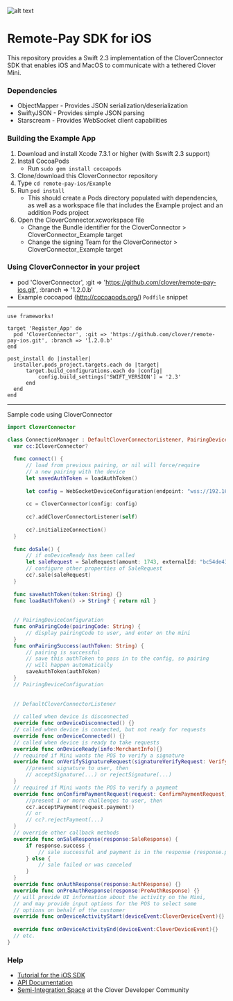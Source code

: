 ![alt text](https://www.clover.com/assets/images/public-site/press/clover_primary_gray_rgb.png)

# Remote-Pay SDK for iOS

This repository provides a Swift 2.3 implementation of the CloverConnector SDK that enables iOS and MacOS to communicate with a tethered Clover Mini.

### Dependencies
  - ObjectMapper - Provides JSON serialization/deserialization
  - SwiftyJSON - Provides simple JSON parsing
  - Starscream - Provides WebSocket client capabilities

### Building the Example App

1. Download and install Xcode 7.3.1 or higher (with Sswift 2.3 support)
2. Install CocoaPods
    - Run `sudo gem install cocoapods`
3. Clone/download this CloverConnector repository
4. Type `cd remote-pay-ios/Example`
5. Run `pod install`
    - This should create a Pods directory populated with dependencies, as well as a workspace file that includes the Example project and an addition Pods project
6. Open the CloverConnector.xcworkspace file
    - Change the Bundle identifier for the CloverConnector > CloverConnector_Example target
    - Change the signing Team for the CloverConnector > CloverConnector_Example target

### Using CloverConnector in your project
  - pod 'CloverConnector', :git => 'https://github.com/clover/remote-pay-ios.git', :branch => '1.2.0.b'
  - Example cocoapod (http://cocoapods.org/) `Podfile` snippet
---
  ```platform :ios, '8.0'
  use frameworks!

  target 'Register_App' do
    pod 'CloverConnector', :git => 'https://github.com/clover/remote-pay-ios.git', :branch => '1.2.0.b'
  end

  post_install do |installer|
    installer.pods_project.targets.each do |target|
        target.build_configurations.each do |config|
            config.build_settings['SWIFT_VERSION'] = '2.3'
        end
    end
  end
  ```
---
  Sample code using CloverConnector
  ```swift
import CloverConnector

class ConnectionManager : DefaultCloverConnectorListener, PairingDeviceConfiguration {
    var cc:ICloverConnector?
    
    func connect() {
        // load from previous pairing, or nil will force/require
        // a new pairing with the device
        let savedAuthToken = loadAuthToken()
        
        let config = WebSocketDeviceConfiguration(endpoint: "wss://192.168.1.115:12345/remote_pay", remoteApplicationID: "com.yourcompany.pos.app:4.3.5", posName: "RegisterApp", posSerial: "ABC-123", pairingAuthToken: savedAuthToken, pairingDeviceConfiguration: self)
        
        cc = CloverConnector(config: config)
        
        cc?.addCloverConnectorListener(self)
        
        cc?.initializeConnection()
    }
    
    func doSale() {
        // if onDeviceReady has been called
        let saleRequest = SaleRequest(amount: 1743, externalId: "bc54de43f3")
        // configure other properties of SaleRequest
        cc?.sale(saleRequest)
    }
    
    func saveAuthToken(token:String) {}
    func loadAuthToken() -> String? { return nil }
    
    
    // PairingDeviceConfiguration
    func onPairingCode(pairingCode: String) {
        // display pairingCode to user, and enter on the mini
    }
    func onPairingSuccess(authToken: String) {
        // pairing is successful
        // save this authToken to pass in to the config, so pairing
        // will happen automatically
        saveAuthToken(authToken)
    }
    // PairingDeviceConfiguration
    
    
    // DefaultCloverConnectorListener
    
    // called when device is disconnected
    override func onDeviceDisconnected() {}
    // called when device is connected, but not ready for requests
    override func onDeviceConnected() {}
    // called when device is ready to take requests
    override func onDeviceReady(info:MerchantInfo){}
    // required if Mini wants the POS to verify a signature
    override func onVerifySignatureRequest(signatureVerifyRequest: VerifySignatureRequest) {
        //present signature to user, then
        // acceptSignature(...) or rejectSignature(...)
    }
    // required if Mini wants the POS to verify a payment
    override func onConfirmPaymentRequest(request: ConfirmPaymentRequest) {
        //present 1 or more challenges to user, then
        cc?.acceptPayment(request.payment!)
        // or
        // cc?.rejectPayment(...)
    }
    // override other callback methods
    override func onSaleResponse(response:SaleResponse) {
        if response.success {
            // sale successful and payment is in the response (response.payment)
        } else {
            // sale failed or was canceled
        }
    }
    override func onAuthResponse(response:AuthResponse) {}
    override func onPreAuthResponse(response:PreAuthResponse) {}
    // will provide UI information about the activity on the Mini,
    // and may provide input options for the POS to select some
    // options on behalf of the customer
    override func onDeviceActivityStart(deviceEvent:CloverDeviceEvent){} // see CloverConnectorListener.swift for example
                                                                         // of calling invokeInputOption from this callback
    override func onDeviceActivityEnd(deviceEvent:CloverDeviceEvent){}
    // etc.
}

```

### Help

- [Tutorial for the iOS SDK](https://docs.clover.com/build/getting-started-with-cloverconnector/?sdk=ios)
- [API Documentation](https://clover.github.io/remote-pay-ios/1.3.1/docs/index.html)
- [Semi-Integration Space](https://community.clover.com/spaces/11/index.html) at the Clover Developer Community
